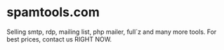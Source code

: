 spamtools.com
=============

Selling smtp, rdp, mailing list, php mailer, full´z and many more tools. For best prices, contact us RIGHT NOW.
